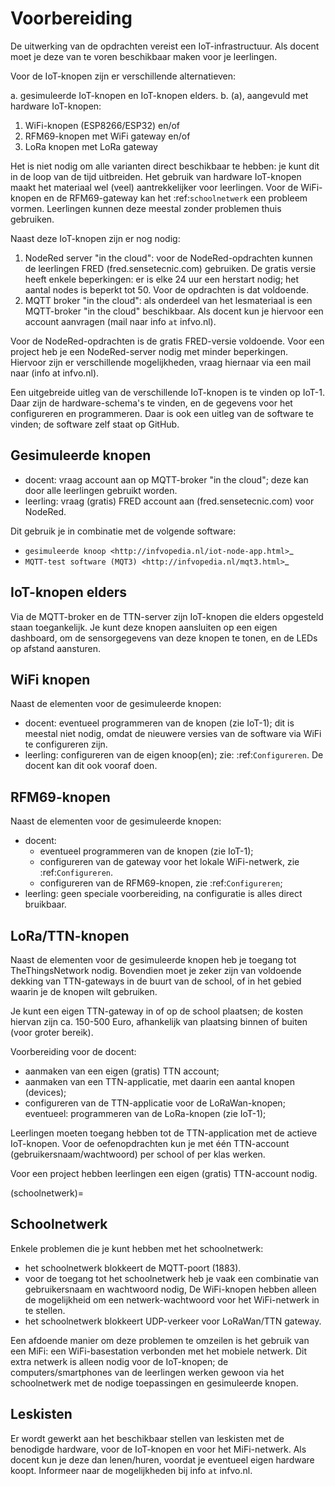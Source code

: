 # Voorbereiding

De uitwerking van de opdrachten vereist een IoT-infrastructuur.
Als docent moet je deze van te voren beschikbaar maken voor je leerlingen.

Voor de IoT-knopen zijn er verschillende alternatieven:

a. gesimuleerde IoT-knopen en IoT-knopen elders.
b. (a), aangevuld met hardware IoT-knopen:

   1. WiFi-knopen (ESP8266/ESP32) en/of
   2. RFM69-knopen met WiFi gateway en/of
   3. LoRa knopen met LoRa gateway


Het is niet nodig om alle varianten direct beschikbaar te hebben:
je kunt dit in de loop van de tijd uitbreiden.
Het gebruik van hardware IoT-knopen maakt het materiaal wel (veel) aantrekkelijker voor leerlingen.
Voor de WiFi-knopen en de RFM69-gateway kan het :ref:`schoolnetwerk` een probleem vormen.
Leerlingen kunnen deze meestal zonder problemen thuis gebruiken.

Naast deze IoT-knopen zijn er nog nodig:

1. NodeRed server "in the cloud":
   voor de NodeRed-opdrachten kunnen de leerlingen FRED (fred.sensetecnic.com) gebruiken.
   De gratis versie heeft enkele beperkingen: er is elke 24 uur een herstart nodig;
   het aantal nodes is beperkt tot 50.
   Voor de opdrachten is dat voldoende.
2. MQTT broker "in the cloud":
   als onderdeel van het lesmateriaal is een MQTT-broker "in the cloud" beschikbaar.
   Als docent kun je hiervoor een account aanvragen (mail naar info `at` infvo.nl).

Voor de NodeRed-opdrachten is de gratis FRED-versie voldoende.
Voor een project heb je een NodeRed-server nodig met minder beperkingen.
Hiervoor zijn er verschillende mogelijkheden, vraag hiernaar via een mail naar (info at infvo.nl).

Een uitgebreide uitleg van de verschillende IoT-knopen is te vinden op IoT-1.
Daar zijn de hardware-schema's te vinden, en de gegevens voor het configureren en programmeren.
Daar is ook een uitleg van de software te vinden; de software zelf staat op GitHub.

## Gesimuleerde knopen

* docent: vraag account aan op MQTT-broker "in the cloud"; deze kan door alle leerlingen gebruikt worden.
* leerling: vraag (gratis) FRED account aan (fred.sensetecnic.com) voor NodeRed.

Dit gebruik je in combinatie met de volgende software:

* `gesimuleerde knoop <http://infvopedia.nl/iot-node-app.html>`_
* `MQTT-test software (MQT3) <http://infvopedia.nl/mqt3.html>`_

## IoT-knopen elders

Via de MQTT-broker en de TTN-server zijn IoT-knopen die elders opgesteld staan toegankelijk.
Je kunt deze knopen aansluiten op een eigen dashboard,
om de sensorgegevens van deze knopen te tonen,
en de LEDs op afstand aansturen.

## WiFi knopen

Naast de elementen voor de gesimuleerde knopen:

* docent: eventueel programmeren van de knopen (zie IoT-1);
  dit is meestal niet nodig, omdat de nieuwere versies van de software
  via WiFi te configureren zijn.
* leerling: configureren van de eigen knoop(en); zie: :ref:`Configureren`.
  De docent kan dit ook vooraf doen.

## RFM69-knopen


Naast de elementen voor de gesimuleerde knopen:

* docent:
    * eventueel programmeren van de knopen (zie IoT-1);
    * configureren van de gateway voor het lokale WiFi-netwerk, zie :ref:`Configureren`.
    * configureren van de RFM69-knopen, zie :ref:`Configureren`;
* leerling: geen speciale voorbereiding, na configuratie is alles direct bruikbaar.

## LoRa/TTN-knopen

Naast de elementen voor de gesimuleerde knopen heb je toegang tot TheThingsNetwork nodig.
Bovendien moet je zeker zijn van voldoende dekking van TTN-gateways in de buurt van de school,
of in het gebied waarin je de knopen wilt gebruiken.

  Je kunt een eigen TTN-gateway in of op de school plaatsen; de kosten hiervan zijn ca. 150-500 Euro,
  afhankelijk van plaatsing binnen of buiten (voor groter bereik).

Voorbereiding voor de docent:

* aanmaken van een eigen (gratis) TTN account;
* aanmaken van een TTN-applicatie, met daarin een aantal knopen (devices);
* configureren van de TTN-applicatie voor de LoRaWan-knopen;
  eventueel: programmeren van de LoRa-knopen (zie IoT-1);

Leerlingen moeten toegang hebben tot de TTN-application met de actieve IoT-knopen.
Voor de oefenopdrachten kun je met één TTN-account (gebruikersnaam/wachtwoord) per school of per klas werken.

Voor een project hebben leerlingen een eigen (gratis) TTN-account nodig.

(schoolnetwerk)=
## Schoolnetwerk

Enkele problemen die je kunt hebben met het schoolnetwerk:

* het schoolnetwerk blokkeert de MQTT-poort (1883).
* voor de toegang tot het schoolnetwerk heb je vaak een combinatie van gebruikersnaam en wachtwoord nodig,
  De WiFi-knopen hebben alleen de mogelijkheid om een netwerk-wachtwoord voor het WiFi-netwerk in te stellen.
* het schoolnetwerk blokkeert UDP-verkeer voor LoRaWan/TTN gateway.

Een afdoende manier om deze problemen te omzeilen is het gebruik van een MiFi:
een WiFi-basestation verbonden met het mobiele netwerk.
Dit extra netwerk is alleen nodig voor de IoT-knopen;
de computers/smartphones van de leerlingen werken gewoon via het schoolnetwerk
met de nodige toepassingen en gesimuleerde knopen.

## Leskisten

Er wordt gewerkt aan het beschikbaar stellen van leskisten met de benodigde hardware,
voor de IoT-knopen en voor het MiFi-netwerk.
Als docent kun je deze dan lenen/huren, voordat je eventueel eigen hardware koopt.
Informeer naar de mogelijkheden bij info `at` infvo.nl.
